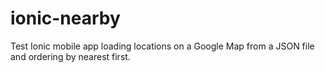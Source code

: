 # ionic-nearby

Test Ionic mobile app loading locations on a Google Map from a JSON file and ordering by nearest first.
